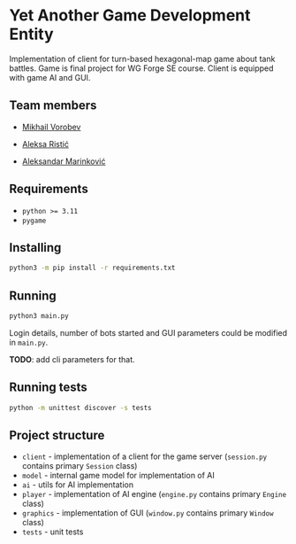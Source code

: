 # Yet Another Game Development Entity

Implementation of client for turn-based hexagonal-map game about tank battles. Game is final project for WG Forge SE course. Client is equipped with game AI and GUI.

## Team members

- [Mikhail Vorobev](https://github.com/InversionSpaces)

- [Aleksa Ristić](https://github.com/NORT0X)

- [Aleksandar Marinković](https://github.com/AkiMar1510)

## Requirements

- `python >= 3.11` 
- `pygame`

## Installing

```sh
python3 -m pip install -r requirements.txt
```

## Running

```sh
python3 main.py
```

Login details, number of bots started and GUI parameters could be modified in `main.py`.

**TODO**: add cli parameters for that.

## Running tests

```sh
python -m unittest discover -s tests
```

## Project structure

- `client` - implementation of a client for the game server
  (`session.py` contains primary `Session` class)
- `model` - internal game model for implementation of AI
- `ai` - utils for AI implementation
- `player` - implementation of AI engine
  (`engine.py` contains primary `Engine` class)
- `graphics` - implementation of GUI
  (`window.py` contains primary `Window` class)
- `tests` - unit tests
